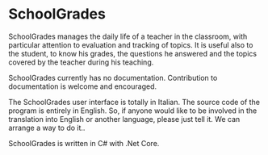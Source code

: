 # SchoolGrades
SchoolGrades manages the daily life of a teacher in the classroom, with particular attention to evaluation and tracking of topics. 
It is useful also to the student, to know his grades, the questions he answered and the topics covered by the teacher during his teaching. 

SchoolGrades currently has no documentation. Contribution to documentation is welcome and encouraged.

The SchoolGrades user interface is totally in Italian.
The source code of the program is entirely in English.
So, if anyone would like to be involved in the translation into English or another language, please just tell it. We can arrange a way to do it..

SchoolGrades is written in C# with .Net Core. 